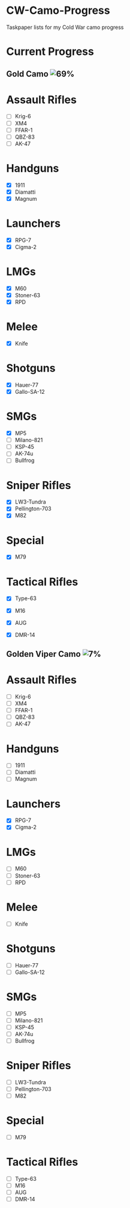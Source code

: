 # CW-Camo-Progress
Taskpaper lists for my Cold War camo progress


# Current Progress
## Gold Camo ![69%](https://progress-bar.dev/69/?width=200&color=babaca)
# Assault Rifles
- [ ] Krig-6
- [ ] XM4
- [ ] FFAR-1
- [ ] QBZ-83
- [ ] AK-47
# Handguns
- [x] 1911
- [x] Diamatti
- [x] Magnum
# Launchers
- [x] RPG-7
- [x] Cigma-2
# LMGs
- [x] M60
- [x] Stoner-63
- [x] RPD
# Melee
- [x] Knife
# Shotguns
- [x] Hauer-77
- [x] Gallo-SA-12
# SMGs
- [x] MP5
- [ ] Milano-821
- [ ] KSP-45
- [ ] AK-74u
- [ ] Bullfrog
# Sniper Rifles
- [x] LW3-Tundra
- [x] Pellington-703
- [x] M82
# Special
- [x] M79
# Tactical Rifles
- [x] Type-63
- [x] M16
- [x] AUG
- [x] DMR-14



## Golden Viper Camo ![7%](https://progress-bar.dev/7/?width=200&color=babaca)
# Assault Rifles
- [ ] Krig-6
- [ ] XM4
- [ ] FFAR-1
- [ ] QBZ-83
- [ ] AK-47
# Handguns
- [ ] 1911
- [ ] Diamatti
- [ ] Magnum
# Launchers
- [x] RPG-7
- [x] Cigma-2
# LMGs
- [ ] M60
- [ ] Stoner-63
- [ ] RPD
# Melee
- [ ] Knife
# Shotguns
- [ ] Hauer-77
- [ ] Gallo-SA-12
# SMGs
- [ ] MP5
- [ ] Milano-821
- [ ] KSP-45
- [ ] AK-74u
- [ ] Bullfrog
# Sniper Rifles
- [ ] LW3-Tundra
- [ ] Pellington-703
- [ ] M82
# Special
- [ ] M79
# Tactical Rifles
- [ ] Type-63
- [ ] M16
- [ ] AUG
- [ ] DMR-14
